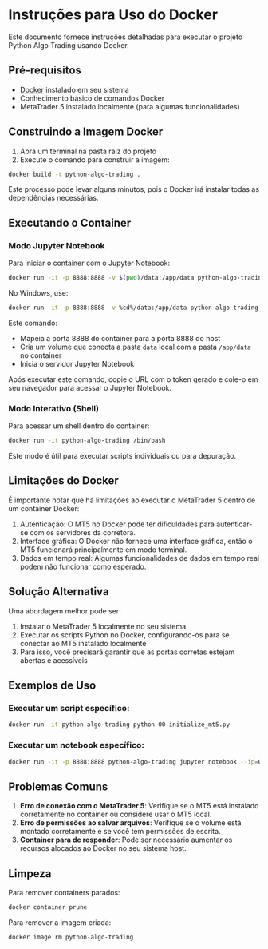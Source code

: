 # Instruções para Uso do Docker

Este documento fornece instruções detalhadas para executar o projeto Python Algo Trading usando Docker.

## Pré-requisitos

- [Docker](https://www.docker.com/products/docker-desktop) instalado em seu sistema
- Conhecimento básico de comandos Docker
- MetaTrader 5 instalado localmente (para algumas funcionalidades)

## Construindo a Imagem Docker

1. Abra um terminal na pasta raiz do projeto
2. Execute o comando para construir a imagem:

```bash
docker build -t python-algo-trading .
```

Este processo pode levar alguns minutos, pois o Docker irá instalar todas as dependências necessárias.

## Executando o Container

### Modo Jupyter Notebook

Para iniciar o container com o Jupyter Notebook:

```bash
docker run -it -p 8888:8888 -v $(pwd)/data:/app/data python-algo-trading
```

No Windows, use:

```bash
docker run -it -p 8888:8888 -v %cd%/data:/app/data python-algo-trading
```

Este comando:
- Mapeia a porta 8888 do container para a porta 8888 do host
- Cria um volume que conecta a pasta `data` local com a pasta `/app/data` no container
- Inicia o servidor Jupyter Notebook

Após executar este comando, copie o URL com o token gerado e cole-o em seu navegador para acessar o Jupyter Notebook.

### Modo Interativo (Shell)

Para acessar um shell dentro do container:

```bash
docker run -it python-algo-trading /bin/bash
```

Este modo é útil para executar scripts individuais ou para depuração.

## Limitações do Docker

É importante notar que há limitações ao executar o MetaTrader 5 dentro de um container Docker:

1. Autenticação: O MT5 no Docker pode ter dificuldades para autenticar-se com os servidores da corretora.
2. Interface gráfica: O Docker não fornece uma interface gráfica, então o MT5 funcionará principalmente em modo terminal.
3. Dados em tempo real: Algumas funcionalidades de dados em tempo real podem não funcionar como esperado.

## Solução Alternativa

Uma abordagem melhor pode ser:

1. Instalar o MetaTrader 5 localmente no seu sistema
2. Executar os scripts Python no Docker, configurando-os para se conectar ao MT5 instalado localmente
3. Para isso, você precisará garantir que as portas corretas estejam abertas e acessíveis

## Exemplos de Uso

### Executar um script específico:

```bash
docker run -it python-algo-trading python 00-initialize_mt5.py
```

### Executar um notebook específico:

```bash
docker run -it -p 8888:8888 python-algo-trading jupyter notebook --ip=0.0.0.0 --port=8888 --no-browser --allow-root /app/notebook-01.ipynb
```

## Problemas Comuns

1. **Erro de conexão com o MetaTrader 5**: Verifique se o MT5 está instalado corretamente no container ou considere usar o MT5 local.
2. **Erro de permissões ao salvar arquivos**: Verifique se o volume está montado corretamente e se você tem permissões de escrita.
3. **Container para de responder**: Pode ser necessário aumentar os recursos alocados ao Docker no seu sistema host.

## Limpeza

Para remover containers parados:

```bash
docker container prune
```

Para remover a imagem criada:

```bash
docker image rm python-algo-trading
``` 